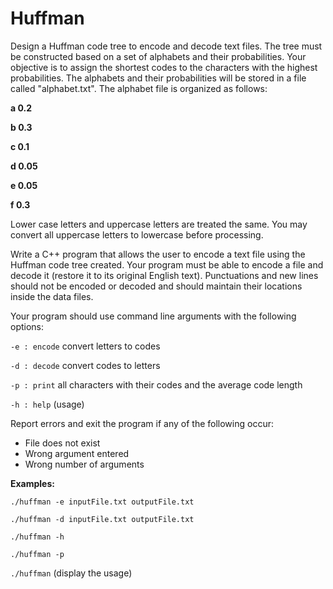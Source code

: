# Huffman
Design a Huffman code tree to encode and decode text files. The tree must be constructed based on a set of alphabets and their probabilities. Your objective is to assign the shortest codes to the characters with the highest probabilities. The alphabets and their probabilities will be stored in a file called "alphabet.txt". The alphabet file is organized as follows:

**a 0.2**

**b 0.3**

**c 0.1**

**d 0.05**

**e 0.05**

**f 0.3**

Lower case letters and uppercase letters are treated the same. You may convert all uppercase letters to lowercase before processing.

Write a C++ program that allows the user to encode a text file using the Huffman code tree created. Your program must be able to encode a file and decode it (restore it to its original English text). Punctuations and new lines should not be encoded or decoded and should maintain their locations inside the data files.

Your program should use command line arguments with the following options:

`-e : encode` convert letters to codes

`-d : decode` convert codes to letters

`-p : print` all characters with their codes and the average code length

`-h : help` (usage)

Report errors and exit the program if any of the following occur:

- File does not exist
- Wrong argument entered
- Wrong number of arguments

**Examples:**

`./huffman -e inputFile.txt outputFile.txt`

`./huffman -d inputFile.txt outputFile.txt`

`./huffman -h`

`./huffman -p`

`./huffman` (display the usage)
